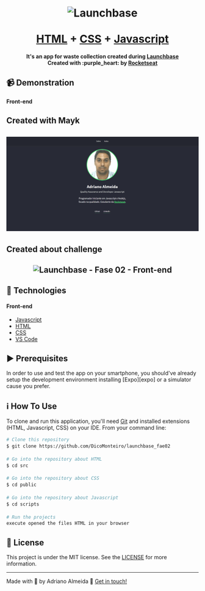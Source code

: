 <h1 align="center">
    <img alt="Launchbase" src="../Fase-02/asserts/launchbase.svg" />
    <br>
    <br>
    <a href="https://github.com/DicoMonteiro/launchbase_fae02/src">HTML</a> + <a href="https://github.com/DicoMonteiro/launchbase_fae02/public">CSS</a> + <a href="https://github.com/DicoMonteiro/launchbase_fae02/scripts">Javascript</a>
</h1>

<h4 align="center">
  It's an app for waste collection created during <a href="https://rocketseat.com.br/launchbase">Launchbase</a>
  <br>
  Created with :purple_heart: by <a href="https://rocketseat.com.br/">Rocketseat</a>
</h4>

## :video_camera: Demonstration

#### Front-end

## Created with Mayk 

<h2 align="center">
  <img alt="Launchbase - Fase 02 - Front-end" src="./aulas-fase-02.gif" />
</h2>

## Created about challenge
<h2 align="center">
  <img alt="Launchbase - Fase 02 - Front-end" src="./desafio-03.gif" />
</h2>

## :rocket: Technologies

#### Front-end

-  [Javascript](https://www.w3schools.com/js/)
-  [HTML](https://www.w3schools.com/html/)
-  [CSS](https://www.w3schools.com/css/)
-  [VS Code][vc]


## :arrow_forward: Prerequisites

In order to use and test the app on your smartphone, you should've already setup the development environment installing [Expo][expo] or a simulator cause you prefer.
  
## :information_source: How To Use

To clone and run this application, you'll need [Git](https://git-scm.com) and installed extensions (HTML, Javascript, CSS) on your IDE. From your command line:

```bash
# Clone this repository
$ git clone https://github.com/DicoMonteiro/launchbase_fae02

# Go into the repository about HTML
$ cd src

# Go into the repository about CSS
$ cd public

# Go into the repository about Javascript
$ cd scripts

# Run the projects
execute opened the files HTML in your browser

```

## :memo: License
This project is under the MIT license. See the [LICENSE](https://github.com/DicoMonteiro/launchbase_fae02/LICENSE) for more information.

---

Made with :purple_heart: by Adriano Almeida :wave: [Get in touch!](https://www.linkedin.com/in/adriano-barreto-monteiro-almeida/)

[vc]: https://code.visualstudio.com/
